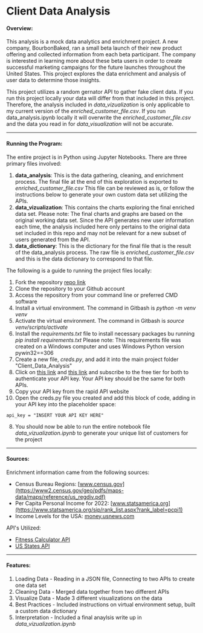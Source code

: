 # Client Data Analysis

#### Overview:

This analysis is a mock data analytics and enrichment project. A new company, BourbonBaked, ran a small beta launch of their new product offering and collected information from each beta participant. The company is interested in learning more about these beta users in order to create successful marketing campaigns for the future launches throughout the United States. This project explores the data enrichment and analysis of user data to determine those insights. 

This project utilizes a random gernator API to gather fake client data. If you run this project locally your data will differ from that included in this project. Therefore, the analysis included in *data_vizualization* is only applicable to my current version of the *enriched_customer_file.csv*. If you run data_analysis.ipynb locally it will overwrite the *enriched_customer_file.csv* and the data you read in for *data_visualization* will not be accurate. 

---

#### Running the Program:

The entire project is in Python using Jupyter Notebooks. There are three primary files involved: 

1. **data_analysis**: This is the data gathering, cleaning, and enrichment process. The final file at the end of this exploration is exported to *enriched_customer_file.csv* This file can be reviewed as is, or follow the instructions below to generate your own custom data set utilizing the APIs. 
2. **data_vizualization**: This contains the charts exploring the final enriched data set. Please note: The final charts and graphs are based on the original working data set. Since the API generates new user information each time, the analysis included here only pertains to the original data set included in this repo and may not be relevant for a new subset of users generated from the API. 
3. **data_dictionary**: This is the dictionary for the final file that is the result of the data_analysis process. The raw file is *enriched_customer_file.csv* and this is the data dictionary to correspond to that file.



The following is a guide to running the project files locally:

1. Fork the repository [repo link](https://github.com/jsmither10/client_data_analysis.git)  
2. Clone the repository to your Github account
3. Access the repository from your command line or preferred CMD software
4. Install a virtual environment. The command in Gitbash is *python -m venv venv*
5. Activate the virtual environment. The command in Gitbash is *source venv/scripts/activate*
3. Install the *requirements.txt* file to install necessary packages bu running *pip install requirements.txt* Please note: This requirements file was created on a Windows computer and uses Windows Python version pywin32==306
4. Create a new file, *creds.py*, and add it into the main project folder "Client_Data_Analysis"
5. Click on [this link](https://rapidapi.com/malaaddincelik/api/fitness-calculator/) and [this link](https://rapidapi.com/aptitudeapps/api/us-states) and subscribe to the free tier for both to authenticate your API key. Your API key should be the same for both APIs. 
6. Copy your API key from the rapid API website
7. Open the creds.py file you created and add this block of code, adding in your API key into the placeholder space: 
```
api_key = "INSERT YOUR API KEY HERE"
```
8. You should now be able to run the entire notebook file *data_vizualization.ipynb* to generate your unique list of customers for the project 

---

#### Sources:

Enrichment information came from the following sources:

- Census Bureau Regions: [www.census.gov](https://www2.census.gov/geo/pdfs/maps-data/maps/reference/us_regdiv.pdf)
- Per Capita Personal Income for 2022: [www.statsamerica.org](https://www.statsamerica.org/sip/rank_list.aspx?rank_label=pcpi1)
- Income Levels for the USA: [money.usnews.com](https://money.usnews.com/money/personal-finance/family-finance/articles/where-do-i-fall-in-the-american-economic-class-system)

API's Utilized:

- [Fitness Calculator API](https://rapidapi.com/malaaddincelik/api/fitness-calculator/)
- [US States API](https://rapidapi.com/aptitudeapps/api/us-states)


---

#### Features:
1. Loading Data - Reading in a JSON file, Connecting to two APIs to create one data set
2. Cleaning Data - Merged data together from two different APIs
3. Visualize Data - Made 3 different visualizations on the data 
4. Best Practices - Included instructions on virtual environment setup, built a custom data dictionary 
5. Interpretation - Included a final anaylsis write up in *data_vizualization.ipynb*

